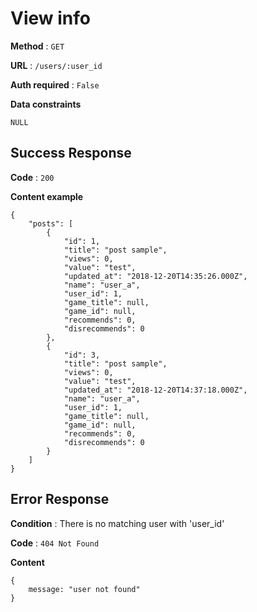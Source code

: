 # View info

**Method** : `GET`

**URL** : `/users/:user_id`

**Auth required** : `False`

**Data constraints** 
```
NULL
```

## Success Response

**Code** : `200`

**Content example**
```
{
    "posts": [
        {
            "id": 1,
            "title": "post sample",
            "views": 0,
            "value": "test",
            "updated_at": "2018-12-20T14:35:26.000Z",
            "name": "user_a",
            "user_id": 1,
            "game_title": null,
            "game_id": null,
            "recommends": 0,
            "disrecommends": 0
        },
        {
            "id": 3,
            "title": "post sample",
            "views": 0,
            "value": "test",
            "updated_at": "2018-12-20T14:37:18.000Z",
            "name": "user_a",
            "user_id": 1,
            "game_title": null,
            "game_id": null,
            "recommends": 0,
            "disrecommends": 0
        }
    ]
}
```

## Error Response

**Condition** : There is no matching user with 'user_id'

**Code** : `404 Not Found`

**Content**

```
{
    message: "user not found"
}
```